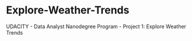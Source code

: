 # Explore-Weather-Trends
UDACITY - Data Analyst Nanodegree Program - Project 1: Explore Weather Trends
